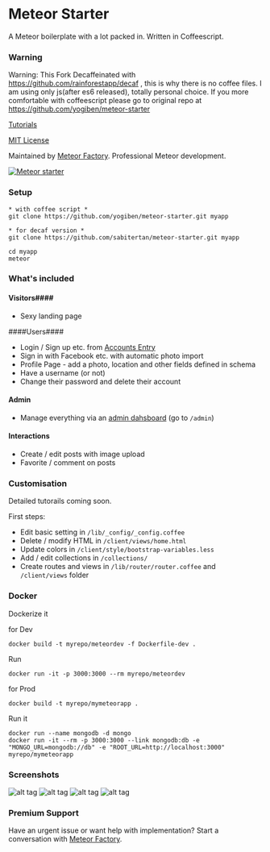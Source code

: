 Meteor Starter
==============

A Meteor boilerplate with a lot packed in. Written in Coffeescript.
### Warning ####
Warning: This Fork Decaffeinated with https://github.com/rainforestapp/decaf , this is why there is no coffee files.
I am using only js(after es6 released), totally personal choice.
If you more comfortable with coffeescript please go to original repo at https://github.com/yogiben/meteor-starter



[Tutorials](http://learn.meteorfactory.io/meteor-starter/)

[MIT License](http://choosealicense.com/licenses/mit/)

Maintained by [Meteor Factory](https://meteorfactory.io). Professional Meteor development.

[![Meteor starter](https://raw.githubusercontent.com/yogiben/meteor-starter/master/readme/meteor-factory.jpg)](http://meteorfactory.io)

### Setup ####

```
* with coffee script *
git clone https://github.com/yogiben/meteor-starter.git myapp 

* for decaf version *
git clone https://github.com/sabitertan/meteor-starter.git myapp

cd myapp
meteor
```

### What's included ###
#### Visitors####
* Sexy landing page

####Users####
* Login / Sign up etc. from [Accounts Entry](https://github.com/Differential/accounts-entry)
* Sign in with Facebook etc. with automatic photo import
* Profile Page - add a photo, location and other fields defined in schema
* Have a username (or not)
* Change their password and delete their account

#### Admin ####
* Manage everything via an [admin dahsboard](https://github.com/yogiben/meteor-admin/) (go to `/admin`)

#### Interactions ####
* Create / edit posts with image upload
* Favorite / comment on posts

### Customisation ###
Detailed tutorails coming soon.

First steps:
* Edit basic setting in `/lib/_config/_config.coffee`
* Delete / modify HTML in `/client/views/home.html`
* Update colors in `/client/style/bootstrap-variables.less`
* Add / edit collections in `/collections/`
* Create routes and views in `/lib/router/router.coffee` and `/client/views` folder

### Docker ###
Dockerize it

for Dev

```
docker build -t myrepo/meteordev -f Dockerfile-dev .
```

Run

```
docker run -it -p 3000:3000 --rm myrepo/meteordev
```


for Prod

```
docker build -t myrepo/mymeteorapp .
```

Run it
```
docker run --name mongodb -d mongo
docker run -it --rm -p 3000:3000 --link mongodb:db -e "MONGO_URL=mongodb://db" -e "ROOT_URL=http://localhost:3000" myrepo/mymeteorapp
```

### Screenshots ###
![alt tag](https://raw.githubusercontent.com/yogiben/meteor-starter/master/readme/meteor-starter-5.png)
![alt tag](https://raw.githubusercontent.com/yogiben/meteor-starter/master/readme/login.png)
![alt tag](https://raw.githubusercontent.com/yogiben/meteor-starter/master/readme/profile.png)
![alt tag](https://raw.githubusercontent.com/yogiben/meteor-starter/master/readme/like_comment.png)

### Premium Support ###
Have an urgent issue or want help with implementation? Start a conversation with [Meteor Factory](http://meteorfactory.io).
